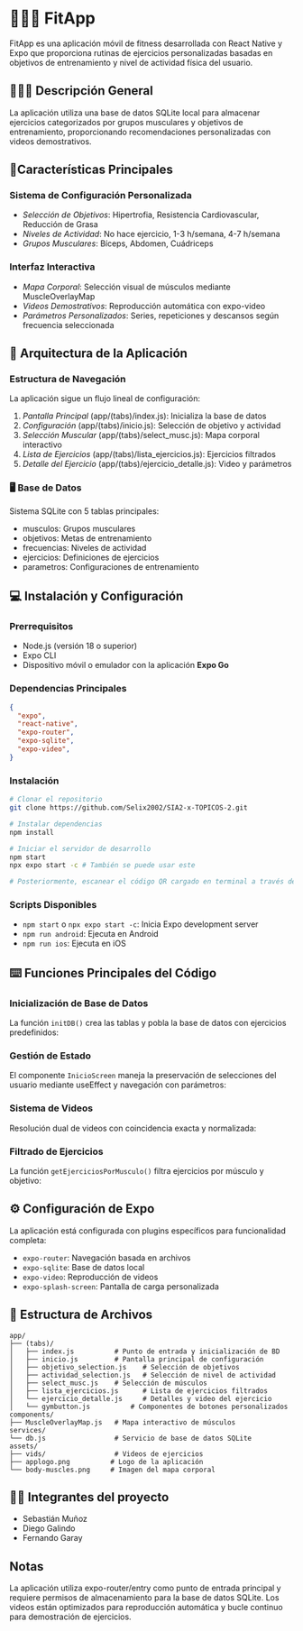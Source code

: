 # 🏃🏻‍♂️ FitApp

FitApp es una aplicación móvil de fitness desarrollada con React Native y Expo que proporciona rutinas de ejercicios personalizadas basadas en objetivos de entrenamiento y nivel de actividad física del usuario.

## 🏋🏻‍♂️ Descripción General

La aplicación utiliza una base de datos SQLite local para almacenar ejercicios categorizados por grupos musculares y objetivos de entrenamiento, proporcionando recomendaciones personalizadas con videos demostrativos. 

## 📱Características Principales

### Sistema de Configuración Personalizada
- *Selección de Objetivos*: Hipertrofia, Resistencia Cardiovascular, Reducción de Grasa
- *Niveles de Actividad*: No hace ejercicio, 1-3 h/semana, 4-7 h/semana 
- *Grupos Musculares*: Bíceps, Abdomen, Cuádriceps

### Interfaz Interactiva
- *Mapa Corporal*: Selección visual de músculos mediante MuscleOverlayMap
- *Videos Demostrativos*: Reproducción automática con expo-video 
- *Parámetros Personalizados*: Series, repeticiones y descansos según frecuencia seleccionada

## 📲 Arquitectura de la Aplicación

### Estructura de Navegación
La aplicación sigue un flujo lineal de configuración:

1. *Pantalla Principal* (app/(tabs)/index.js): Inicializa la base de datos
2. *Configuración* (app/(tabs)/inicio.js): Selección de objetivo y actividad
3. *Selección Muscular* (app/(tabs)/select_musc.js): Mapa corporal interactivo
4. *Lista de Ejercicios* (app/(tabs)/lista_ejercicios.js): Ejercicios filtrados
5. *Detalle del Ejercicio* (app/(tabs)/ejercicio_detalle.js): Video y parámetros

### 🖥️ Base de Datos
Sistema SQLite con 5 tablas principales:
- musculos: Grupos musculares
- objetivos: Metas de entrenamiento  
- frecuencias: Niveles de actividad
- ejercicios: Definiciones de ejercicios
- parametros: Configuraciones de entrenamiento 

## 💻 Instalación y Configuración

### Prerrequisitos
- Node.js (versión 18 o superior)
- Expo CLI
- Dispositivo móvil o emulador con la aplicación **Expo Go**

### Dependencias Principales
```json
{
  "expo",
  "react-native",
  "expo-router",
  "expo-sqlite",
  "expo-video",
}
```


### Instalación
```bash
# Clonar el repositorio
git clone https://github.com/Selix2002/SIA2-x-TOPICOS-2.git

# Instalar dependencias
npm install

# Iniciar el servidor de desarrollo
npm start
npx expo start -c # También se puede usar este

# Posteriormente, escanear el código QR cargado en terminal a través de la aplicación Expo Go
```

### Scripts Disponibles
- `npm start` o `npx expo start -c`: Inicia Expo development server
- `npm run android`: Ejecuta en Android
- `npm run ios`: Ejecuta en iOS

## ⌨️ Funciones Principales del Código

### Inicialización de Base de Datos
La función `initDB()` crea las tablas y pobla la base de datos con ejercicios predefinidos: 
### Gestión de Estado
El componente `InicioScreen` maneja la preservación de selecciones del usuario mediante useEffect y navegación con parámetros: 

### Sistema de Videos
Resolución dual de videos con coincidencia exacta y normalizada:

### Filtrado de Ejercicios
La función `getEjerciciosPorMusculo()` filtra ejercicios por músculo y objetivo: 

## ⚙️ Configuración de Expo

La aplicación está configurada con plugins específicos para funcionalidad completa:
- `expo-router`: Navegación basada en archivos
- `expo-sqlite`: Base de datos local
- `expo-video`: Reproducción de videos
- `expo-splash-screen`: Pantalla de carga personalizada

## 📂 Estructura de Archivos

```
app/
├── (tabs)/
│   ├── index.js          # Punto de entrada y inicialización de BD
│   ├── inicio.js         # Pantalla principal de configuración
│   ├── objetivo_selection.js    # Selección de objetivos
│   ├── actividad_selection.js   # Selección de nivel de actividad
│   ├── select_musc.js    # Selección de músculos
│   ├── lista_ejercicios.js      # Lista de ejercicios filtrados
│   └── ejercicio_detalle.js     # Detalles y video del ejercicio
│   └── gymbutton.js          # Componentes de botones personalizados
components/
├── MuscleOverlayMap.js   # Mapa interactivo de músculos
services/
└── db.js                 # Servicio de base de datos SQLite
assets/
├── vids/                 # Videos de ejercicios
├── applogo.png          # Logo de la aplicación
└── body-muscles.png     # Imagen del mapa corporal
```

## 🧑‍💻 Integrantes del proyecto

- Sebastián Muñoz
- Diego Galindo
- Fernando Garay
## Notas

La aplicación utiliza expo-router/entry como punto de entrada principal y requiere permisos de almacenamiento para la base de datos SQLite. Los videos están optimizados para reproducción automática y bucle continuo para demostración de ejercicios. 
